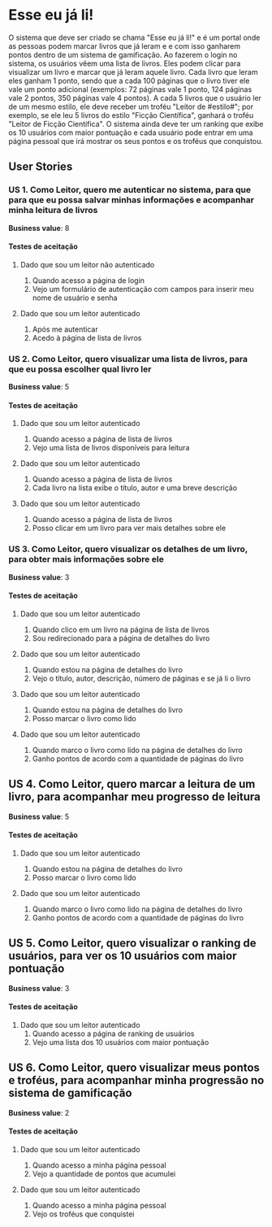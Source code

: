 # Esse eu já li!

O sistema que deve ser criado se chama "Esse eu já li!" e é um portal onde as pessoas podem marcar livros que já leram e e com isso ganharem pontos dentro de um sistema de gamificação. Ao fazerem o login no sistema, os usuários vêem uma lista de livros. Eles podem clicar para visualizar um livro e marcar que já leram aquele livro. Cada livro que leram eles ganham 1 ponto, sendo que a cada 100 páginas que o livro tiver ele vale um ponto adicional (exemplos: 72 páginas vale 1 ponto, 124 páginas vale 2 pontos, 350 páginas vale 4 pontos). A cada 5 livros que o usuário ler de um mesmo estilo, ele deve receber um troféu "Leitor de #estilo#"; por exemplo, se ele leu 5 livros do estilo "Ficção Científica", ganhará o troféu "Leitor de Ficção Científica". O sistema ainda deve ter um ranking que exibe os 10 usuários com maior pontuação e cada usuário pode entrar em uma página pessoal que irá mostrar os seus pontos e os troféus que conquistou.

## User Stories

### US 1. Como Leitor, quero me autenticar no sistema, para que para que eu possa salvar minhas informações e acompanhar minha leitura de livros

**Business value**: 8

#### Testes de aceitação

1. Dado que sou um leitor não autenticado
    1. Quando acesso a página de login
    1. Vejo um formulário de autenticação com campos para inserir meu nome de usuário e senha

1. Dado que sou um leitor autenticado
    1. Após me autenticar
    1. Acedo à página de lista de livros


### US 2. Como Leitor, quero visualizar uma lista de livros, para que eu possa escolher qual livro ler

**Business value**: 5

#### Testes de aceitação

1. Dado que sou um leitor autenticado
    1. Quando acesso a página de lista de livros
    1. Vejo uma lista de livros disponíveis para leitura

1. Dado que sou um leitor autenticado
    1. Quando acesso a página de lista de livros
    1. Cada livro na lista exibe o título, autor e uma breve descrição

1. Dado que sou um leitor autenticado
    1. Quando acesso a página de lista de livros
    1. Posso clicar em um livro para ver mais detalhes sobre ele


### US 3. Como Leitor, quero visualizar os detalhes de um livro, para obter mais informações sobre ele

**Business value**: 3

#### Testes de aceitação

1. Dado que sou um leitor autenticado
    1. Quando clico em um livro na página de lista de livros
    1. Sou redirecionado para a página de detalhes do livro

1. Dado que sou um leitor autenticado
    1. Quando estou na página de detalhes do livro
    1. Vejo o título, autor, descrição, número de páginas e se já li o livro

1. Dado que sou um leitor autenticado
    1. Quando estou na página de detalhes do livro
    1. Posso marcar o livro como lido

1. Dado que sou um leitor autenticado
    1. Quando marco o livro como lido na página de detalhes do livro
    1. Ganho pontos de acordo com a quantidade de páginas do livro


## US 4. Como Leitor, quero marcar a leitura de um livro, para acompanhar meu progresso de leitura

**Business value**: 5

#### Testes de aceitação

1. Dado que sou um leitor autenticado
    1. Quando estou na página de detalhes do livro
    1. Posso marcar o livro como lido

1. Dado que sou um leitor autenticado
    1. Quando marco o livro como lido na página de detalhes do livro
    1. Ganho pontos de acordo com a quantidade de páginas do livro

## US 5. Como Leitor, quero visualizar o ranking de usuários, para ver os 10 usuários com maior pontuação

**Business value**: 3

#### Testes de aceitação

1. Dado que sou um leitor autenticado
    1. Quando acesso a página de ranking de usuários
    1. Vejo uma lista dos 10 usuários com maior pontuação


## US 6. Como Leitor, quero visualizar meus pontos e troféus, para acompanhar minha progressão no sistema de gamificação

**Business value**: 2

#### Testes de aceitação

1. Dado que sou um leitor autenticado
    1. Quando acesso a minha página pessoal
    1. Vejo a quantidade de pontos que acumulei

1. Dado que sou um leitor autenticado
    1. Quando acesso a minha página pessoal
    1. Vejo os troféus que conquistei

